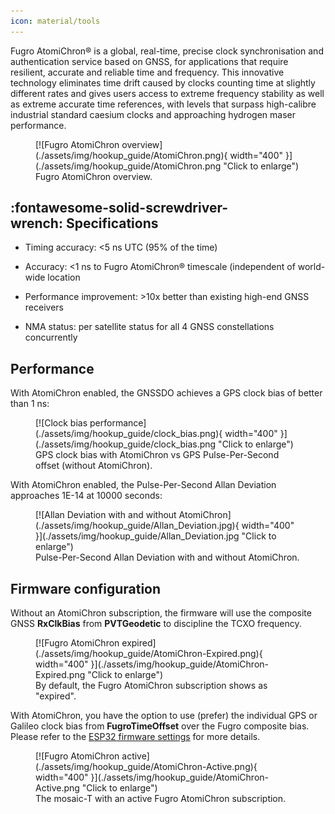```yaml
---
icon: material/tools
---
```


Fugro AtomiChron® is a global, real-time, precise clock synchronisation and authentication service based on GNSS, for applications that require resilient, accurate and reliable time and frequency. This innovative technology eliminates time drift caused by clocks counting time at slightly different rates and gives users access to extreme frequency stability as well as extreme accurate time references, with levels that surpass high-calibre industrial standard caesium clocks and approaching hydrogen maser performance.

<figure markdown>
[![Fugro AtomiChron overview](./assets/img/hookup_guide/AtomiChron.png){ width="400" }](./assets/img/hookup_guide/AtomiChron.png "Click to enlarge")
<figcaption markdown>Fugro AtomiChron overview.</figcaption>
</figure>

## :fontawesome-solid-screwdriver-wrench:&nbsp;Specifications

* Timing accuracy: <5 ns UTC (95% of the time)

* Accuracy: <1 ns to Fugro AtomiChron® timescale (independent of world-wide location

* Performance improvement: >10x better than existing high-end GNSS receivers

* NMA status: per satellite status for all 4 GNSS constellations concurrently

## Performance

With AtomiChron enabled, the GNSSDO achieves a GPS clock bias of better than 1 ns:

<figure markdown>
[![Clock bias performance](./assets/img/hookup_guide/clock_bias.png){ width="400" }](./assets/img/hookup_guide/clock_bias.png "Click to enlarge")
<figcaption markdown>GPS clock bias with AtomiChron vs GPS Pulse-Per-Second offset (without AtomiChron).</figcaption>
</figure>

With AtomiChron enabled, the Pulse-Per-Second Allan Deviation approaches 1E-14 at 10000 seconds:

<figure markdown>
[![Allan Deviation with and without AtomiChron](./assets/img/hookup_guide/Allan_Deviation.jpg){ width="400" }](./assets/img/hookup_guide/Allan_Deviation.jpg "Click to enlarge")
<figcaption markdown>Pulse-Per-Second Allan Deviation with and without AtomiChron.</figcaption>
</figure>

## Firmware configuration

Without an AtomiChron subscription, the firmware will use the composite GNSS **RxClkBias** from **PVTGeodetic** to discipline the TCXO frequency.

<figure markdown>
[![Fugro AtomiChron expired](./assets/img/hookup_guide/AtomiChron-Expired.png){ width="400" }](./assets/img/hookup_guide/AtomiChron-Expired.png "Click to enlarge")
<figcaption markdown>By default, the Fugro AtomiChron subscription shows as "expired".</figcaption>
</figure>

With AtomiChron, you have the option to use (prefer) the individual GPS or Galileo clock bias from **FugroTimeOffset** over the Fugro composite bias. Please refer to the [ESP32 firmware settings](./software_overview.md#configure-operation) for more details.

<figure markdown>
[![Fugro AtomiChron active](./assets/img/hookup_guide/AtomiChron-Active.png){ width="400" }](./assets/img/hookup_guide/AtomiChron-Active.png "Click to enlarge")
<figcaption markdown>The mosaic-T with an active Fugro AtomiChron subscription.</figcaption>
</figure>

